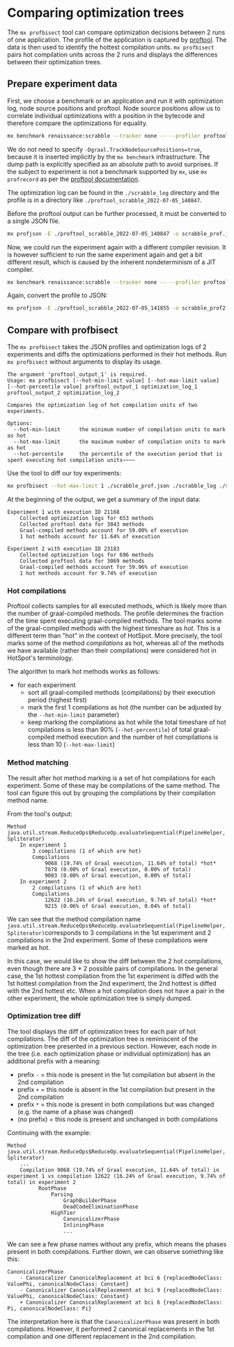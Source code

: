 # Comparing optimization trees

The `mx profbisect` tool can compare optimization decisions between 2 runs of one application. The profile of the
application is captured by [proftool](https://github.com/graalvm/mx/blob/master/README-proftool.md). The data is then
used to identify the hottest compilation units. `mx profbisect` pairs hot compilation units across the 2 runs and
displays the differences between their optimization trees.

## Prepare experiment data

First, we choose a benchmark or an application and run it with optimization log, node source positions and proftool.
Node source positions allow us to correlate individual optimizations with a position in the bytecode and therefore
compare the optimizations for equality.

```sh
mx benchmark renaissance:scrabble --tracker none -- --profiler proftool -Dgraal.OptimizationLog=Directory -Dgraal.OptimizationLogPath=$(pwd)/scrabble_log
```

We do not need to specify `-Dgraal.TrackNodeSourcePositions=true`, because it is inserted implicitly by
the `mx benchmark` infrastructure. The dump path is explicitly specified as an absolute path to avoid surprises. If the
subject to experiment is not a benchmark supported by `mx`, use `mx profrecord` as per
the [proftool documentation](https://github.com/graalvm/mx/blob/master/README-proftool.md).

The optimization log can be found in the `./scrabble_log` directory and the profile is in a directory
like `./proftool_scrabble_2022-07-05_140847`.

Before the proftool output can be further processed, it must be converted to a single JSON file.

```sh
mx profjson -E ./proftool_scrabble_2022-07-05_140847 -o scrabble_prof.json
```

Now, we could run the experiment again with a different compiler revision. It is however sufficient to run the same
experiment again and get a bit different result, which is caused by the inherent nondeterminism of a JIT compiler.

```sh
mx benchmark renaissance:scrabble --tracker none -- --profiler proftool -Dgraal.OptimizationLog=Directory -Dgraal.OptimizationLogPath=$(pwd)/scrabble_log2
```

Again, convert the profile to JSON:

```sh
mx profjson -E ./proftool_scrabble_2022-07-05_141855 -o scrabble_prof2.json
```

## Compare with profbisect

The `mx profbisect` takes the JSON profiles and optimization logs of 2 experiments and diffs the optimizations performed
in their hot methods. Run `mx profbisect` without arguments to display its usage.

```
The argument 'proftool_output_1' is required.
Usage: mx profbisect [--hot-min-limit value] [--hot-max-limit value] [--hot-percentile value] proftool_output_1 optimization_log_1 proftool_output_2 optimization_log_2

Compares the optimization log of hot compilation units of two experiments.

Options:
  --hot-min-limit      the minimum number of compilation units to mark as hot
  --hot-max-limit      the maximum number of compilation units to mark as hot
  --hot-percentile     the percentile of the execution period that is spent executing hot compilation units~~~~
```

Use the tool to diff our toy experiments:

```sh
mx profbisect --hot-max-limit 1 ./scrabble_prof.json ./scrabble_log ./scrabble_prof2.json ./scrabble_log2
```

At the beginning of the output, we get a summary of the input data:

```
Experiment 1 with execution ID 21168
    Collected optimization logs for 653 methods
    Collected proftool data for 3043 methods
    Graal-compiled methods account for 59.00% of execution
    1 hot methods account for 11.64% of execution

Experiment 2 with execution ID 23183
    Collected optimization logs for 696 methods
    Collected proftool data for 3069 methods
    Graal-compiled methods account for 59.96% of execution
    1 hot methods account for 9.74% of execution
```

### Hot compilations

Proftool collects samples for all executed methods, which is likely more than the number of graal-compiled methods.
The profile determines the fraction of the time spent executing graal-compiled methods. The tool marks some of the
graal-compiled methods with the highest timeshare as *hot*. This is a different term than "hot" in the context of
HotSpot. More precisely, the tool marks some of the method *compilations* as hot, whereas all of the methods we have
available (rather than their compilations) were considered hot in HotSpot's terminology.

The algorithm to mark hot methods works as follows:

- for each experiment
  - sort all graal-compiled methods (compilations) by their execution period (highest first)
  - mark the first 1 compilations as hot (the number can be adjusted by the `--hot-min-limit` parameter)
  - keep marking the compilations as hot while the total timeshare of hot compilations is less than
    90% (`--hot-percentile`) of total graal-compiled method execution and the number of hot compilations is less than
    10 (`--hot-max-limit`)

### Method matching

The result after hot method marking is a set of hot compilations for each experiment. Some of these may be compilations
of the same method. The tool can figure this out by grouping the compilations by their compilation method name.

From the tool's output:

```
Method java.util.stream.ReduceOps$ReduceOp.evaluateSequential(PipelineHelper, Spliterator)
    In experiment 1
        3 compilations (1 of which are hot)
        Compilations
            9068 (19.74% of Graal execution, 11.64% of total) *hot*
            7878 (0.00% of Graal execution, 0.00% of total)
            9003 (0.00% of Graal execution, 0.00% of total)
    In experiment 2
        2 compilations (1 of which are hot)
        Compilations
            12622 (16.24% of Graal execution, 9.74% of total) *hot*
            9215 (0.06% of Graal execution, 0.04% of total)
```

We can see that the method compilation
name `java.util.stream.ReduceOps$ReduceOp.evaluateSequential(PipelineHelper, Spliterator)`corresponds to 3 compilations
in the 1st experiment and 2 compilations in the 2nd experiment. Some of these compilations were marked as hot.

In this case, we would like to show the diff between the 2 hot compilations, even though there are 3 * 2 possible pairs
of compilations. In the general case, the 1st hottest compilation from the 1st experiment is diffed with the 1st hottest
compilation from the 2nd experiment, the 2nd hottest is diffed with the 2nd hottest etc. When a hot compilation does not
have a pair in the other experiment, the whole optimization tree is simply dumped.

### Optimization tree diff

The tool displays the diff of optimization trees for each pair of hot compilations. The diff of the optimization tree is
reminiscent of the optimization tree presented in a previous section. However, each node in the tree (i.e. each
optimization phase or individual optimization) has an additional prefix with a meaning:

- prefix `-` = this node is present in the 1st compilation but absent in the 2nd compilation
- prefix `+` = this node is absent in the 1st compilation but present in the 2nd compilation
- prefix `*` = this node is present in both compilations but was changed (e.g. the name of a phase was changed)
- (no prefix) = this node is present and unchanged in both compilations

Continuing with the example:

```
Method java.util.stream.ReduceOps$ReduceOp.evaluateSequential(PipelineHelper, Spliterator)
    ...
    Compilation 9068 (19.74% of Graal execution, 11.64% of total) in experiment 1 vs compilation 12622 (16.24% of Graal execution, 9.74% of total) in experiment 2
          RootPhase
              Parsing
                  GraphBuilderPhase
                  DeadCodeEliminationPhase
              HighTier
                  CanonicalizerPhase
                  InliningPhase
                  ...
```

We can see a few phase names without any prefix, which means the phases present in both compilations. Further down, we
can observe something like this:

```
CanonicalizerPhase
    - Canonicalizer CanonicalReplacement at bci 6 {replacedNodeClass: ValuePhi, canonicalNodeClass: Constant}
    - Canonicalizer CanonicalReplacement at bci 9 {replacedNodeClass: ValuePhi, canonicalNodeClass: Constant}
    + Canonicalizer CanonicalReplacement at bci 6 {replacedNodeClass: Pi, canonicalNodeClass: Pi}
```

The interpretation here is that the `CanonicalizerPhase` was present in both compilations. However, it performed 2
canonical replacements in the 1st compilation and one different replacement in the 2nd compilation.
